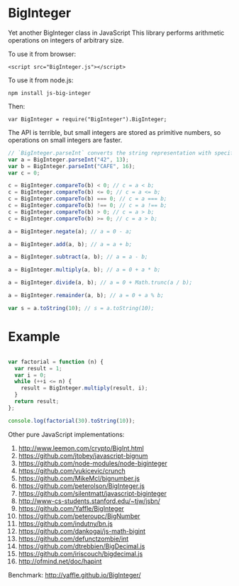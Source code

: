 BigInteger
==========

Yet another BigInteger class in JavaScript
This library performs arithmetic operations on integers of arbitrary size.

To use it from browser:
```
<script src="BigInteger.js"></script>
```

To use it from node.js:
```
npm install js-big-integer
```
Then:
```
var BigInteger = require("BigInteger").BigInteger;
```

The API is terrible, but small integers are stored as primitive numbers, so operations on small integers are faster.

```javascript
// `BigInteger.parseInt` converts the string representation with specified radix into an integer
var a = BigInteger.parseInt("42", 13);
var b = BigInteger.parseInt("CAFE", 16);
var c = 0;

c = BigInteger.compareTo(b) < 0; // c = a < b;
c = BigInteger.compareTo(b) <= 0; // c = a <= b;
c = BigInteger.compareTo(b) === 0; // c = a === b;
c = BigInteger.compareTo(b) !== 0; // c = a !== b;
c = BigInteger.compareTo(b) > 0; // c = a > b;
c = BigInteger.compareTo(b) >= 0; // c = a > b;

a = BigInteger.negate(a); // a = 0 - a;

a = BigInteger.add(a, b); // a = a + b;

a = BigInteger.subtract(a, b); // a = a - b;

a = BigInteger.multiply(a, b); // a = 0 + a * b;

a = BigInteger.divide(a, b); // a = 0 + Math.trunc(a / b);

a = BigInteger.remainder(a, b); // a = 0 + a % b;

var s = a.toString(10); // s = a.toString(10);
```

Example
=======
```javascript

var factorial = function (n) {
  var result = 1;
  var i = 0;
  while (++i <= n) {
    result = BigInteger.multiply(result, i);
  }
  return result;
};

console.log(factorial(30).toString(10));

```

Other pure JavaScript implementations:
 1. http://www.leemon.com/crypto/BigInt.html
 2. https://github.com/jtobey/javascript-bignum
 3. https://github.com/node-modules/node-biginteger
 4. https://github.com/vukicevic/crunch
 5. https://github.com/MikeMcl/bignumber.js
 6. https://github.com/peterolson/BigInteger.js
 7. https://github.com/silentmatt/javascript-biginteger
 8. http://www-cs-students.stanford.edu/~tjw/jsbn/
 9. https://github.com/Yaffle/BigInteger
 10. https://github.com/peteroupc/BigNumber
 11. https://github.com/indutny/bn.js
 12. https://github.com/dankogai/js-math-bigint
 13. https://github.com/defunctzombie/int
 14. https://github.com/dtrebbien/BigDecimal.js
 15. https://github.com/iriscouch/bigdecimal.js
 16. http://ofmind.net/doc/hapint

Benchmark:
  http://yaffle.github.io/BigInteger/
